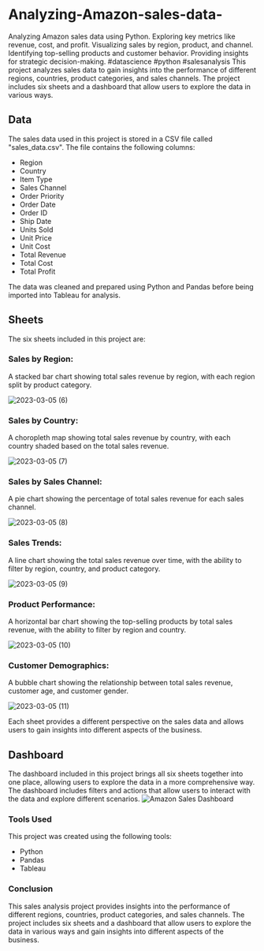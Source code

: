 # Analyzing-Amazon-sales-data-

Analyzing Amazon sales data using Python. Exploring key metrics like revenue, cost, and profit. Visualizing sales by region, product, and channel. Identifying top-selling products and customer behavior. Providing insights for strategic decision-making. #datascience #python #salesanalysis
This project analyzes sales data to gain insights into the performance of different regions, countries, product categories, and sales channels. The project includes six sheets and a dashboard that allow users to explore the data in various ways.

## Data
The sales data used in this project is stored in a CSV file called "sales_data.csv". The file contains the following columns:

* Region
* Country
* Item Type
* Sales Channel
* Order Priority
* Order Date
* Order ID
* Ship Date
* Units Sold
* Unit Price
* Unit Cost
* Total Revenue
* Total Cost
* Total Profit

The data was cleaned and prepared using Python and Pandas before being imported into Tableau for analysis.

## Sheets
The six sheets included in this project are:

### Sales by Region:
A stacked bar chart showing total sales revenue by region, with each region split by product category.

![2023-03-05 (6)](https://user-images.githubusercontent.com/124231532/223018890-1f0536d8-4df8-4b07-a6e4-24b128ac82d7.png)

### Sales by Country: 
A choropleth map showing total sales revenue by country, with each country shaded based on the total sales revenue.

![2023-03-05 (7)](https://user-images.githubusercontent.com/124231532/223018871-ac23ca78-fe0d-4ab9-8277-839b3a619a98.png)

### Sales by Sales Channel:
A pie chart showing the percentage of total sales revenue for each sales channel.

![2023-03-05 (8)](https://user-images.githubusercontent.com/124231532/223018854-25ab394f-5739-4b5a-9dc5-0628fac386b8.png)

### Sales Trends: 
A line chart showing the total sales revenue over time, with the ability to filter by region, country, and product category.

![2023-03-05 (9)](https://user-images.githubusercontent.com/124231532/223018829-35026cf7-e229-4f0a-84ed-33b309ad27a7.png)

### Product Performance:
A horizontal bar chart showing the top-selling products by total sales revenue, with the ability to filter by region and country.

![2023-03-05 (10)](https://user-images.githubusercontent.com/124231532/223018790-7966b0c9-e8d1-4e80-a663-beacd5d163ea.png)

### Customer Demographics: 
A bubble chart showing the relationship between total sales revenue, customer age, and customer gender.

![2023-03-05 (11)](https://user-images.githubusercontent.com/124231532/223018778-f72a0c0c-c895-48d3-acb4-0f8b6156b491.png)

Each sheet provides a different perspective on the sales data and allows users to gain insights into different aspects of the business.

## Dashboard

The dashboard included in this project brings all six sheets together into one place, allowing users to explore the data in a more comprehensive way. The dashboard includes filters and actions that allow users to interact with the data and explore different scenarios.
![Amazon Sales Dashboard](https://user-images.githubusercontent.com/124231532/223018670-31f43b79-2fc5-4d33-a48b-03eedd5d1f34.png)


### Tools Used
This project was created using the following tools:

* Python
* Pandas
* Tableau

### Conclusion

This sales analysis project provides insights into the performance of different regions, countries, product categories, and sales channels. The project includes six sheets and a dashboard that allow users to explore the data in various ways and gain insights into different aspects of the business.
